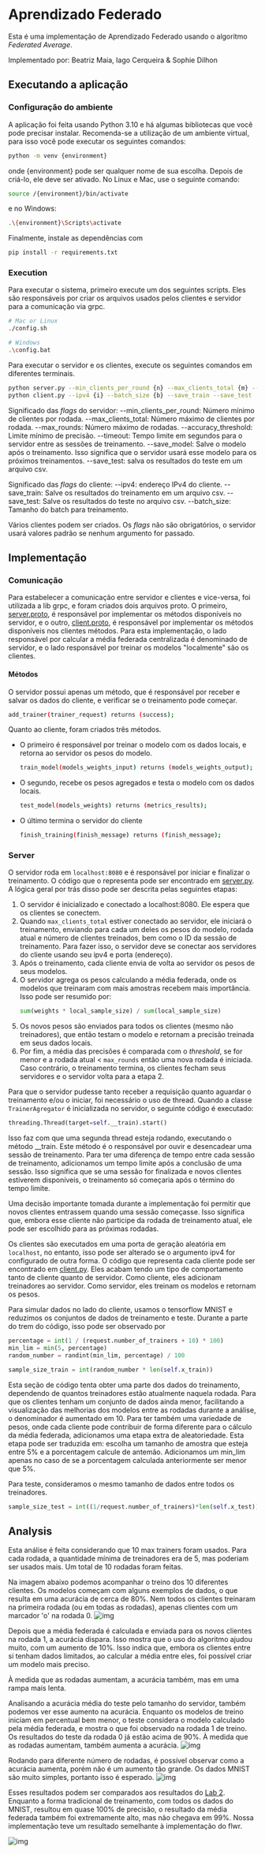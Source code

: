 # Aprendizado Federado
Esta é uma implementação de Aprendizado Federado usando o algoritmo *Federated Average*.

Implementado por: Beatriz Maia, Iago Cerqueira & Sophie Dilhon

## Executando a aplicação
### Configuração do ambiente
A aplicação foi feita usando Python 3.10 e há algumas bibliotecas que você pode precisar instalar.
Recomenda-se a utilização de um ambiente virtual, para isso você pode executar os seguintes comandos:

```sh
python -m venv {environment}
```

onde {environment} pode ser qualquer nome de sua escolha. Depois de criá-lo, ele deve ser ativado. No Linux e Mac, use o seguinte comando:

```sh
source /{environment}/bin/activate
```

e no Windows:

```sh
.\{environment}\Scripts\activate
```

Finalmente, instale as dependências com

```sh
pip install -r requirements.txt
```

### Execution
Para executar o sistema, primeiro execute um dos seguintes scripts. Eles são responsáveis ​​por criar os arquivos usados ​​pelos clientes e servidor para a comunicação via grpc.

```sh
# Mac or Linux
./config.sh

# Windows
.\config.bat
```


Para executar o servidor e os clientes, execute os seguintes comandos em diferentes terminais. 
```sh
python server.py --min_clients_per_round {n} --max_clients_total {m} --max_rounds {r} --accuracy_threshold {a} --timeout {t} --save_model --save_test
python client.py --ipv4 {i} --batch_size {b} --save_train --save_test
```

Significado das *flags* do servidor:
--min_clients_per_round: Número mínimo de clientes por rodada.
--max_clients_total: Número máximo de clientes por rodada.
--max_rounds: Número máximo de rodadas.
--accuracy_threshold: Limite mínimo de precisão.
--timeout: Tempo limite em segundos para o servidor entre as sessões de treinamento.
--save_model: Salve o modelo após o treinamento. Isso significa que o servidor usará esse modelo para os próximos treinamentos.
--save_test: salva os resultados do teste em um arquivo csv.

Significado das *flags* do cliente:
--ipv4: endereço IPv4 do cliente.
--save_train: Salve os resultados do treinamento em um arquivo csv.
--save_test: Salve os resultados do teste no arquivo csv.
--batch_size: Tamanho do batch para treinamento.

Vários clientes podem ser criados. Os *flags* não são obrigatórios, o servidor usará valores padrão se nenhum argumento for passado.

## Implementação

### Comunicação
Para estabelecer a comunicação entre servidor e clientes e vice-versa, foi utilizada a lib grpc, e foram criados dois arquivos proto. O primeiro, [server.proto](proto/server.proto), é responsável por implementar os métodos disponíveis no servidor, e o outro, [client.proto](proto/client.proto), é responsável por implementar os métodos disponíveis nos clientes métodos. Para esta implementação, o lado responsável por calcular a média federada centralizada é denominado de servidor, e o lado responsável por treinar os modelos "localmente" são os clientes.

#### Métodos

O servidor possui apenas um método, que é responsável por receber e salvar os dados do cliente, e verificar se o treinamento pode começar.
```sh
add_trainer(trainer_request) returns (success);
```

Quanto ao cliente, foram criados três métodos.
- O primeiro é responsável por treinar o modelo com os dados locais, e retorna ao servidor os pesos do modelo.
    ```sh
    train_model(models_weights_input) returns (models_weights_output);
    ```
- O segundo, recebe os pesos agregados e testa o modelo com os dados locais.
    ```sh
    test_model(models_weights) returns (metrics_results);
    ```
- O último termina o servidor do cliente
    ```sh
    finish_training(finish_message) returns (finish_message);
    ```

### Server

O servidor roda em `localhost:8080` e é responsável por iniciar e finalizar o treinamento. O código que o representa pode ser encontrado em [server.py](server.py). A lógica geral por trás disso pode ser descrita pelas seguintes etapas:

1. O servidor é inicializado e conectado a localhost:8080. Ele espera que os clientes se conectem.
2. Quando `max_clients_total` estiver conectado ao servidor, ele iniciará o treinamento, enviando para cada um deles os pesos do modelo, rodada atual e número de clientes treinados, bem como o ID da sessão de treinamento. Para fazer isso, o servidor deve se conectar aos servidores do cliente usando seu ipv4 e porta (endereço).
3. Após o treinamento, cada cliente envia de volta ao servidor os pesos de seus modelos.
4. O servidor agrega os pesos calculando a média federada, onde os modelos que treinaram com mais amostras recebem mais importância. Isso pode ser resumido por:
    ```py
    sum(weights * local_sample_size) / sum(local_sample_size)
    ```
5. Os novos pesos são enviados para todos os clientes (mesmo não treinadores), que então testam o modelo e retornam a precisão treinada em seus dados locais.
6. Por fim, a média das precisões é comparada com o *threshold*, se for menor e a rodada atual < `max_rounds` então uma nova rodada é iniciada. Caso contrário, o treinamento termina, os clientes fecham seus servidores e o servidor volta para a etapa 2.

Para que o servidor pudesse tanto receber a requisição quanto aguardar o treinamento e/ou o iniciar, foi necessário o uso de thread. Quando a classe `TrainerAgregator` é inicializada no servidor, o seguinte código é executado:

```py
threading.Thread(target=self.__train).start()
```

Isso faz com que uma segunda thread esteja rodando, executando o método __train. Este método é o responsável por ouvir e desencadear uma sessão de treinamento. Para ter uma diferença de tempo entre cada sessão de treinamento, adicionamos um tempo limite após a conclusão de uma sessão. Isso significa que se uma sessão for finalizada e novos clientes estiverem disponíveis, o treinamento só começaria após o término do tempo limite.

Uma decisão importante tomada durante a implementação foi permitir que novos clientes entrassem quando uma sessão começasse. Isso significa que, embora esse cliente não participe da rodada de treinamento atual, ele pode ser escolhido para as próximas rodadas.

Os clientes são executados em uma porta de geração aleatória em `localhost`, no entanto, isso pode ser alterado se o argumento ipv4 for configurado de outra forma. O código que representa cada cliente pode ser encontrado em [client.py](client.py). Eles acabam tendo um tipo de comportamento tanto de cliente quanto de servidor. Como cliente, eles adicionam treinadores ao servidor. Como servidor, eles treinam os modelos e retornam os pesos.

Para simular dados no lado do cliente, usamos o tensorflow MNIST e reduzimos os conjuntos de dados de treinamento e teste. Durante a parte do trem do código, isso pode ser observado por
```py
percentage = int(1 / (request.number_of_trainers + 10) * 100)
min_lim = min(5, percentage)
random_number = randint(min_lim, percentage) / 100

sample_size_train = int(random_number * len(self.x_train))
```
Esta seção de código tenta obter uma parte dos dados do treinamento, dependendo de quantos treinadores estão atualmente naquela rodada. Para que os clientes tenham um conjunto de dados ainda menor, facilitando a visualização das melhorias dos modelos entre as rodadas durante a análise, o denominador é aumentado em 10. Para ter também uma variedade de pesos, onde cada cliente pode contribuir de forma diferente para o cálculo da média federada, adicionamos uma etapa extra de aleatoriedade. Esta etapa pode ser traduzida em: escolha um tamanho de amostra que esteja entre 5% e a porcentagem calcule de antemão. Adicionamos um min_lim apenas no caso de se a porcentagem calculada anteriormente ser menor que 5%.

Para teste, consideramos o mesmo tamanho de dados entre todos os treinadores.
```py
sample_size_test = int((1/request.number_of_trainers)*len(self.x_test))
```

## Analysis

Esta análise é feita considerando que 10 max trainers foram usados. Para cada rodada, a quantidade mínima de treinadores era de 5, mas poderiam ser usados ​​mais. Um total de 10 rodadas foram feitas.

Na imagem abaixo podemos acompanhar o treino dos 10 diferentes clientes. Os modelos começam com alguns exemplos de dados, o que resulta em uma acurácia de cerca de 80%. Nem todos os clientes treinaram na primeira rodada (ou em todas as rodadas), apenas clientes com um marcador 'o' na rodada 0.
![img](analysis/train_acc_000d635f-2206-4ab3-99b2-bd49a3c75fad.png)

Depois que a média federada é calculada e enviada para os novos clientes na rodada 1, a acurácia dispara. Isso mostra que o uso do algoritmo ajudou muito, com um aumento de 10%. Isso indica que, embora os clientes entre si tenham dados limitados, ao calcular a média entre eles, foi possível criar um modelo mais preciso.

À medida que as rodadas aumentam, a acurácia também, mas em uma rampa mais lenta.


Analisando a acurácia média do teste pelo tamanho do servidor, também podemos ver esse aumento na acurácia. Enquanto os modelos de treino iniciam em percentual bem menor, o teste considera o modelo calculado pela média federada, e mostra o que foi observado na rodada 1 de treino. Os resultados do teste da rodada 0 já estão acima de 90%. À medida que as rodadas aumentam, também aumenta a acurácia.
![img](analysis/server_test_acc_000d635f-2206-4ab3-99b2-bd49a3c75fad.png)

Rodando para diferente número de rodadas, é possível observar como a acurácia aumenta, porém não é um aumento tão grande. Os dados MNIST são muito simples, portanto isso é esperado.
![img](analysis/server_test_acc_10_20_40.png)

Esses resultados podem ser comparados aos resultados do [Lab 2](https://github.com/AHalic/SisDist_Labs/tree/main/Lab_2). Enquanto a forma tradicional de treinamento, com todos os dados do MNIST, resultou em quase 100% de precisão, o resultado da média federada também foi extremamente alto, mas não chegava em 99%. Nossa implementação teve um resultado semelhante à implementação do flwr.

![img](https://raw.githubusercontent.com/AHalic/SisDist_Labs/main/Lab_2/results_atv1/accuracy.png)